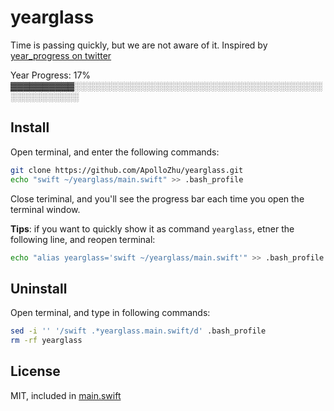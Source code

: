 # yearglass
Time is passing quickly, but we are not aware of it.
Inspired by [year_progress on twitter](https://twitter.com/year_progress)

Year Progress: 17% ▓▓▓▓▓▓▓▓▓▓░░░░░░░░░░░░░░░░░░░░░░░░░░░░░░░░░░░░░░░░░░░░░░░░░░░

## Install
Open terminal, and enter the following commands:
```sh
git clone https://github.com/ApolloZhu/yearglass.git
echo "swift ~/yearglass/main.swift" >> .bash_profile 
```
Close teriminal, and you'll see the progress bar each time you open the terminal window.

**Tips**: if you want to quickly show it as command `yearglass`, etner the following line, and reopen terminal:

```sh
echo "alias yearglass='swift ~/yearglass/main.swift'" >> .bash_profile
```

## Uninstall
Open terminal, and type in following commands:
```sh
sed -i '' '/swift .*yearglass.main.swift/d' .bash_profile
rm -rf yearglass
```

## License
MIT, included in [main.swift](../master/main.swift#L1-#L23)
